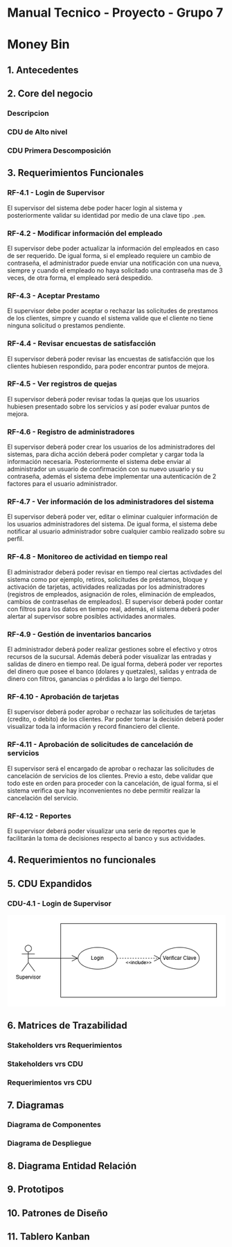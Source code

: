 # Manual Tecnico - Proyecto - Grupo 7
# Money Bin

## 1. Antecedentes

## 2. Core del negocio
### Descripcion
### CDU de Alto nivel
### CDU Primera Descomposición

## 3. Requerimientos Funcionales
### RF-4.1 - Login de Supervisor
El supervisor del sistema debe poder hacer login al sistema y posteriormente validar su identidad por medio de una clave tipo `.pem`.

### RF-4.2 - Modificar información del empleado
El supervisor debe poder actualizar la información del empleados en caso de ser requerido. De igual forma, si el empleado requiere un cambio de contraseña, el administrador puede enviar una notificación con una nueva, siempre y cuando el empleado no haya solicitado una contraseña mas de 3 veces, de otra forma, el empleado será despedido.

### RF-4.3 - Aceptar Prestamo
El supervisor debe poder aceptar o rechazar las solicitudes de prestamos de los clientes, simpre y cuando el sistema valide que el cliente no tiene ninguna solicitud o prestamos pendiente.

### RF-4.4 - Revisar encuestas de satisfacción
El supervisor deberá poder revisar las encuestas de satisfacción que los clientes hubiesen respondido, para poder encontrar puntos de mejora.

### RF-4.5 - Ver registros de quejas
El supervisor deberá poder revisar todas la quejas que los usuarios hubiesen presentado sobre los servicios y así poder evaluar puntos de mejora.

### RF-4.6 - Registro de administradores
El supervisor deberá poder crear los usuarios de los administradores del sistemas, para dicha acción deberá poder completar y cargar toda la información necesaria. Posteriormente el sistema debe enviar al administrador un usuario de confirmación con su nuevo usuario y su contraseña, además el sistema debe implementar una autenticación de 2 factores para el usuario administrador.

### RF-4.7 - Ver información de los administradores del sistema
El supervisor deberá poder ver, editar o eliminar cualquier información de los usuarios administradores del sistema. De igual forma, el sistema debe notificar al usuario administrador sobre cualquier cambio realizado sobre su perfil.

### RF-4.8 - Monitoreo de actividad en tiempo real
El administrador deberá poder revisar en tiempo real ciertas activdades del sistema como por ejemplo, retiros, solicitudes de préstamos, bloque y activación de tarjetas, actividades realizadas por los administradores (registros de empleados, asignación de roles, eliminación de empleados, cambios de contraseñas de empleados). El supervisor deberá poder contar con filtros para los datos en tiempo real, además, el sistema deberá poder alertar al supervisor sobre posibles actividades anormales.

### RF-4.9 - Gestión de inventarios bancarios
El administrador deberá poder realizar gestiones sobre el efectivo y otros recursos de la sucursal. Además deberá poder visualizar las entradas y salidas de dinero en tiempo real. De igual forma, deberá poder ver reportes del dinero que posee el banco (dolares y quetzales), salidas y entrada de dinero con filtros, ganancias o pérdidas a lo largo del tiempo.

### RF-4.10 - Aprobación de tarjetas
El supervisor deberá poder aprobar o rechazar las solicitudes de tarjetas (credito, o debito) de los clientes. Par poder tomar la decisión deberá poder visualizar toda la información y record financiero del cliente.

### RF-4.11 - Aprobación de solicitudes de cancelación de servicios
El supervisor será el encargado de aprobar o rechazar las solicitudes de cancelación de servicios de los clientes. Previo a esto, debe validar que todo este en orden para proceder con la cancelación, de igual forma, si el sistema verifica que hay inconvenientes no debe permitir realizar la cancelación del servicio.

### RF-4.12 - Reportes
El supervisor deberá poder visualizar una serie de reportes que le facilitarán la toma de decisiones respecto al banco y sus actividades.

## 4. Requerimientos no funcionales

## 5. CDU Expandidos
### CDU-4.1 - Login de Supervisor
![CDU-4.1](./cdu/CDU-4.1.png)

## 6. Matrices de Trazabilidad
### Stakeholders vrs Requerimientos
### Stakeholders vrs CDU
### Requerimientos vrs CDU

## 7. Diagramas
### Diagrama de Componentes
### Diagrama de Despliegue

## 8. Diagrama Entidad Relación

## 9. Prototipos

## 10. Patrones de Diseño

## 11. Tablero Kanban
